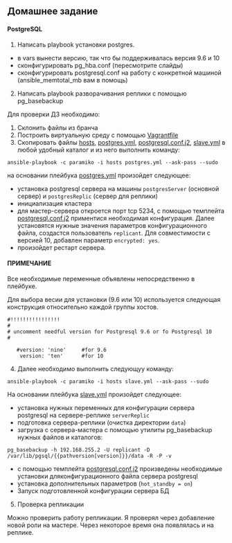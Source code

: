 
## Домашнее задание
#### PostgreSQL
1. Написать playbook установки postgres.
- в vars вынести версию, так что бы поддерживалась версия 9.6 и 10
- сконфигурировать pg_hba.conf (пересмотрите слайды)
- сконфигурировать postgresql.conf на работу с конкретной машиной (ansible_memtotal_mb вам в помощь)
2. Написать playbook разворачивания реплики с помощью pg_basebackup


Для проверки ДЗ необходимо:
1. Cклонить файлы из бранча
2. Построить виртуальную среду с помощью [Vagrantfile](https://github.com/bootcd/Otus-linux-homework/blob/postgresql/Vagrantfile)
3. Скопировать файлы [hosts](https://github.com/bootcd/Otus-linux-homework/blob/postgresql/hosts), [postgres.yml](https://github.com/bootcd/Otus-linux-homework/blob/postgresql/postgres.yml), [postgresql.conf.j2](https://github.com/bootcd/Otus-linux-homework/blob/postgresql/postgresql.conf.j2), [slave.yml](https://github.com/bootcd/Otus-linux-homework/blob/postgresql/slave.yml) в любой удобный каталог и из него выполнить команду:

```
ansible-playbook -c paramiko -i hosts postgres.yml --ask-pass --sudo

```
на основании плейбука [postgres.yml](https://github.com/bootcd/Otus-linux-homework/blob/postgresql/postgres.yml) произойдет следующее:

- установка postgresql сервера на машины `postgresServer` (основной сервер) и `postgresReplic` (сервер для реплики)
- инициализация кластера
- для мастер-сервера откроется порт tcp 5234, с помощью темплейта [postgresql.conf.j2](https://github.com/bootcd/Otus-linux-homework/blob/postgresql/postgresql.conf.j2) приментися необходимая конфигурация. Далее установятся нужные значения параметров конфигурационного файла, создастся пользователь `replicant`. Для совместимости с версией 10, добавлен параметр `encrypted: yes`.
- произойдет рестарт сервера.

#### ПРИМЕЧАНИЕ
Все необходимые переменные объявлены непосредственно в плейбуке.

Для выбора весии для установки (9.6 или 10) используется следующая конструкция относительно каждой группы хостов.

```
#!!!!!!!!!!!!!!!!
#
# uncomment needful version for Postgresql 9.6 or fo Postgresql 10
#

   #version: 'nine'     #for 9.6
    version: 'ten'      #for 10

```

4. Далее необходимо выполнить следующуу команду:

```
ansible-playbook -c paramiko -i hosts slave.yml --ask-pass --sudo
```
На основании плейбука [slave.yml](https://github.com/bootcd/Otus-linux-homework/blob/postgresql/slave.yml) произойдет следующее:

- установка нужных переменных для конфигурации сервера postgresql на сервере-реплике `serverReplic`
- подготовка сервера-реплики (очистка директории `data`)
- загрузка с сервера-мастера с помощью утилиты pg_basebackup нужных файлов и каталогов:

```
pg_basebackup -h 192.168.255.2 -U replicant -D /var/lib/pgsql/{{pathversion[version]}}/data -R -P -v
```
- с помощью темплейта [postgresql.conf.j2](https://github.com/bootcd/Otus-linux-homework/blob/postgresql/postgresql.conf.j2) произведены необходимые установки дляконфигурационного файла сервера postgresql
- установка дополнительных параметров (`hot_standby = on`)
- Запуск подготовленной конфигурации сервера БД

5. Проверка репликации

Можно проверить работу репликации. 
Я проверял через добавление новой роли на мастере. Через некоторое время она появлялась и на реплике.
